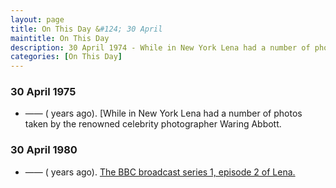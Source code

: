 ```yaml
---
layout: page
title: On This Day &#124; 30 April
maintitle: On This Day
description: 30 April 1974 - While in New York Lena had a number of photos taken by the renowned celebrity photographer Waring Abbott. 30 April 1980 - The BBC broadcast series 1, episode 2 of Lena.
categories: [On This Day]
---
```


### 30 April 1975
* —— (<span id="age1"></span> years ago). [While in New York Lena had a number of photos taken by the renowned celebrity photographer Waring Abbott.

### 30 April 1980
* —— (<span id="age2"></span> years ago). [The BBC broadcast series 1, episode 2 of Lena.](/bbc%20one/lena%20-%20series%201/1980/04/30/lena.html)

<!-- Script for calculating number of years ago -->
<script>
var dob = '19740430';
var year = Number(dob.substr(0, 4));
var month = Number(dob.substr(4, 2)) - 1;
var day = Number(dob.substr(6, 2));
var today = new Date();
var age1 = today.getFullYear() - year;
if (today.getMonth() < month || (today.getMonth() == month && today.getDate() < day)) {
  age1--;
}
document.getElementById("age1").innerHTML=age1;

var dob = '19800430';
var year = Number(dob.substr(0, 4));
var month = Number(dob.substr(4, 2)) - 1;
var day = Number(dob.substr(6, 2));
var today = new Date();
var age2 = today.getFullYear() - year;
if (today.getMonth() < month || (today.getMonth() == month && today.getDate() < day)) {
  age2--;
}
document.getElementById("age2").innerHTML=age2;
</script>

